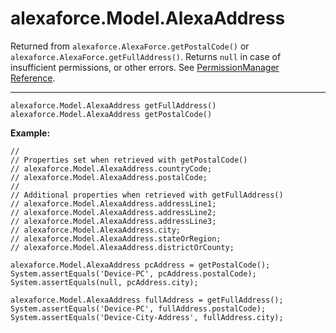 # alexaforce.Model.AlexaAddress #

Returned from ```alexaforce.AlexaForce.getPostalCode()``` or ```alexaforce.AlexaForce.getFullAddress()```. Returns ```null``` in case of insufficient permissions, or other errors. See [PermissionManager Reference](../Permissions.md).

- - - -

```
alexaforce.Model.AlexaAddress getFullAddress()
alexaforce.Model.AlexaAddress getPostalCode()
```

**Example:**
```
//
// Properties set when retrieved with getPostalCode()
// alexaforce.Model.AlexaAddress.countryCode;
// alexaforce.Model.AlexaAddress.postalCode;
//
// Additional properties when retrieved with getFullAddress()
// alexaforce.Model.AlexaAddress.addressLine1;
// alexaforce.Model.AlexaAddress.addressLine2;
// alexaforce.Model.AlexaAddress.addressLine3;
// alexaforce.Model.AlexaAddress.city;
// alexaforce.Model.AlexaAddress.stateOrRegion;
// alexaforce.Model.AlexaAddress.districtOrCounty;

alexaforce.Model.AlexaAddress pcAddress = getPostalCode();
System.assertEquals('Device-PC', pcAddress.postalCode);
System.assertEquals(null, pcAddress.city);

alexaforce.Model.AlexaAddress fullAddress = getFullAddress();
System.assertEquals('Device-PC', fullAddress.postalCode);
System.assertEquals('Device-City-Address', fullAddress.city);

```
